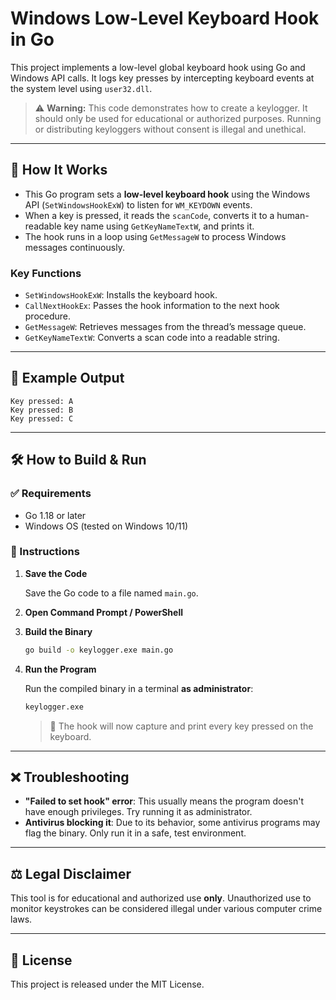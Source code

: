 
# Windows Low-Level Keyboard Hook in Go

This project implements a low-level global keyboard hook using Go and Windows API calls. It logs key presses by intercepting keyboard events at the system level using `user32.dll`.

> ⚠️ **Warning:** This code demonstrates how to create a keylogger. It should only be used for educational or authorized purposes. Running or distributing keyloggers without consent is illegal and unethical.

---

## 🧠 How It Works

- This Go program sets a **low-level keyboard hook** using the Windows API (`SetWindowsHookExW`) to listen for `WM_KEYDOWN` events.
- When a key is pressed, it reads the `scanCode`, converts it to a human-readable key name using `GetKeyNameTextW`, and prints it.
- The hook runs in a loop using `GetMessageW` to process Windows messages continuously.

### Key Functions

- `SetWindowsHookExW`: Installs the keyboard hook.
- `CallNextHookEx`: Passes the hook information to the next hook procedure.
- `GetMessageW`: Retrieves messages from the thread’s message queue.
- `GetKeyNameTextW`: Converts a scan code into a readable string.

---

## 🧪 Example Output

```
Key pressed: A
Key pressed: B
Key pressed: C
```

---

## 🛠 How to Build & Run

### ✅ Requirements

- Go 1.18 or later
- Windows OS (tested on Windows 10/11)

### 🧾 Instructions

1. **Save the Code**

   Save the Go code to a file named `main.go`.

2. **Open Command Prompt / PowerShell**

3. **Build the Binary**

   ```sh
   go build -o keylogger.exe main.go
   ```

4. **Run the Program**

   Run the compiled binary in a terminal **as administrator**:

   ```sh
   keylogger.exe
   ```

   > 📢 The hook will now capture and print every key pressed on the keyboard.

---

## ❌ Troubleshooting

- **"Failed to set hook" error**: This usually means the program doesn't have enough privileges. Try running it as administrator.
- **Antivirus blocking it**: Due to its behavior, some antivirus programs may flag the binary. Only run it in a safe, test environment.

---

## ⚖️ Legal Disclaimer

This tool is for educational and authorized use **only**. Unauthorized use to monitor keystrokes can be considered illegal under various computer crime laws.

---

## 📄 License

This project is released under the MIT License.
